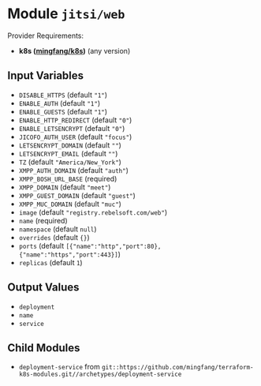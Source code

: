 
# Module `jitsi/web`

Provider Requirements:
* **k8s ([mingfang/k8s](https://registry.terraform.io/providers/mingfang/k8s/latest))** (any version)

## Input Variables
* `DISABLE_HTTPS` (default `"1"`)
* `ENABLE_AUTH` (default `"1"`)
* `ENABLE_GUESTS` (default `"1"`)
* `ENABLE_HTTP_REDIRECT` (default `"0"`)
* `ENABLE_LETSENCRYPT` (default `"0"`)
* `JICOFO_AUTH_USER` (default `"focus"`)
* `LETSENCRYPT_DOMAIN` (default `""`)
* `LETSENCRYPT_EMAIL` (default `""`)
* `TZ` (default `"America/New_York"`)
* `XMPP_AUTH_DOMAIN` (default `"auth"`)
* `XMPP_BOSH_URL_BASE` (required)
* `XMPP_DOMAIN` (default `"meet"`)
* `XMPP_GUEST_DOMAIN` (default `"guest"`)
* `XMPP_MUC_DOMAIN` (default `"muc"`)
* `image` (default `"registry.rebelsoft.com/web"`)
* `name` (required)
* `namespace` (default `null`)
* `overrides` (default `{}`)
* `ports` (default `[{"name":"http","port":80},{"name":"https","port":443}]`)
* `replicas` (default `1`)

## Output Values
* `deployment`
* `name`
* `service`

## Child Modules
* `deployment-service` from `git::https://github.com/mingfang/terraform-k8s-modules.git//archetypes/deployment-service`


